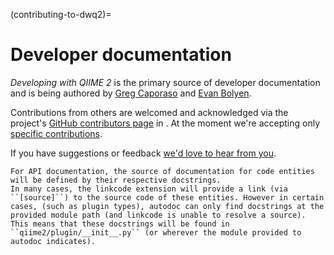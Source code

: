 (contributing-to-dwq2)=
# Developer documentation

*Developing with QIIME 2* is the primary source of developer documentation and is being authored by [Greg Caporaso](https://github.com/gregcaporaso) and [Evan Bolyen](https://github.com/ebolyen).

Contributions from others are welcomed and acknowledged via the project's [GitHub contributors page](https://github.com/caporaso-lab/developing-with-qiime2/graphs/contributors) in [](acknowledgements).
At the moment we're accepting only [specific contributions](https://github.com/caporaso-lab/developing-with-qiime2/labels/help%20wanted).

If you have suggestions or feedback [we'd love to hear from you](https://github.com/caporaso-lab/developing-with-qiime2/issues).

```{note}
For API documentation, the source of documentation for code entities will be defined by their respective docstrings.
In many cases, the linkcode extension will provide a link (via ``[source]``) to the source code of these entities. However in certain cases, (such as plugin types), autodoc can only find docstrings at the provided module path (and linkcode is unable to resolve a source). This means that these docstrings will be found in ``qiime2/plugin/__init__.py`` (or wherever the module provided to autodoc indicates).
```
